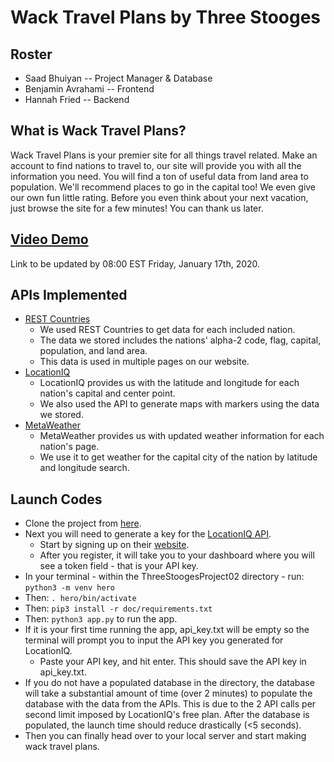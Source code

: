 # Wack Travel Plans by Three Stooges

## Roster
* Saad Bhuiyan -- Project Manager & Database
* Benjamin Avrahami -- Frontend
* Hannah Fried -- Backend

## What is Wack Travel Plans?
Wack Travel Plans is your premier site for all things travel related. 
Make an account to find nations to travel to, our site will provide you with all the information you need.
You will find a ton of useful data from land area to population.
We'll recommend places to go in the capital too!
We even give our own fun little rating.
Before you even think about your next vacation, just browse the site for a few minutes! 
You can thank us later.

## [Video Demo](https://www.youtube.com/watch?v=Iwuy4hHO3YQ)
Link to be updated by 08:00 EST Friday, January 17th, 2020.

## APIs Implemented
- [REST Countries](https://docs.google.com/document/d/1aQRi7FIILs_x3RE5i65KHuuy49Rt05ZqERKqZjOGiJw/edit)
    - We used REST Countries to get data for each included nation.
    - The data we stored includes the nations' alpha-2 code, flag, capital, population, and land area.
    - This data is used in multiple pages on our website.
- [LocationIQ](https://docs.google.com/document/d/1i6Zl1cfnEr_u9oqvk1XbwJWGMqf8Vp2IdQzUf2InGek/edit)
    - LocationIQ provides us with the latitude and longitude for each nation's capital and center point.
    - We also used the API to generate maps with markers using the data we stored.
- [MetaWeather](https://docs.google.com/document/d/18uyXB5XPFQoGFJpoa2yQvRPhevc3HaBU4kO-OYN-ieY/edit#heading=h.3zf63kd5qt0p)
    - MetaWeather provides us with updated weather information for each nation's page.
    - We use it to get weather for the capital city of the nation by latitude and longitude search.

## Launch Codes
- Clone the project from [here](https://github.com/saadbhuiyan0/ThreeStoogesProject02).
- Next you will need to generate a key for the [LocationIQ API](doc/411_locationiq.pdf).
    - Start by signing up on their [website](https://locationiq.com/register).
    - After you register, it will take you to your dashboard where you will see a token field - that is your API key.
- In your terminal - within the ThreeStoogesProject02 directory - run: `python3 -m venv hero`
- Then: `. hero/bin/activate`
- Then: `pip3 install -r doc/requirements.txt`
- Then: `python3 app.py` to run the app.
- If it is your first time running the app, api_key.txt will be empty so the terminal will prompt you to input the API key you generated for LocationIQ.
    - Paste your API key, and hit enter. This should save the API key in api_key.txt.
- If you do not have a populated database in the directory, the database will take a substantial amount of time (over 2 minutes) to populate the database with the data from the APIs. This is due to the 2 API calls per second limit imposed by LocationIQ's free plan. After the database is populated, the launch time should reduce drastically (<5 seconds).
- Then you can finally head over to your local server and start making wack travel plans.
